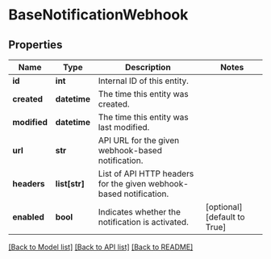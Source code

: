 # BaseNotificationWebhook


## Properties
Name | Type | Description | Notes
------------ | ------------- | ------------- | -------------
**id** | **int** | Internal ID of this entity. | 
**created** | **datetime** | The time this entity was created. | 
**modified** | **datetime** | The time this entity was last modified. | 
**url** | **str** | API URL for the given webhook-based notification. | 
**headers** | **list[str]** | List of API HTTP headers for the given webhook-based notification. | 
**enabled** | **bool** | Indicates whether the notification is activated. | [optional] [default to True]

[[Back to Model list]](../README.md#documentation-for-models) [[Back to API list]](../README.md#documentation-for-api-endpoints) [[Back to README]](../README.md)


